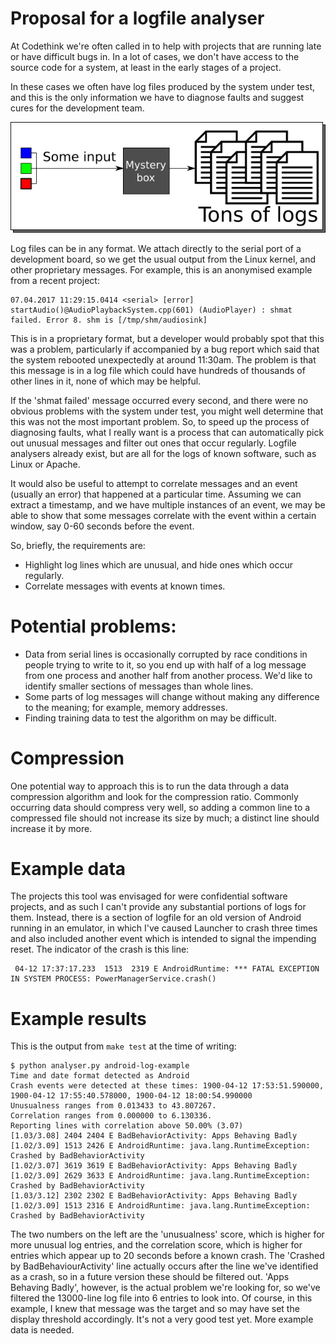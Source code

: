 # Proposal for a logfile analyser

At Codethink we're often called in to help with projects that are running late or have difficult bugs in. In a lot of cases, we don't have access to the source code for a system, at least in the early stages of a project.

In these cases we often have log files produced by the system under test, and this is the only information we have to diagnose faults and suggest cures for the development team.

![Black box debugging](/tons-of-logs.png)

Log files can be in any format. We attach directly to the serial port of a development board, so we get the usual output from the Linux kernel, and other proprietary messages. For example, this is an anonymised example from a recent project:

    07.04.2017 11:29:15.0414 <serial> [error] startAudio()@AudioPlaybackSystem.cpp(601) (AudioPlayer) : shmat failed. Error 8. shm is [/tmp/shm/audiosink]

This is in a proprietary format, but a developer would probably spot that this was a problem, particularly if accompanied by a bug report which said that the system rebooted unexpectedly at around 11:30am. The problem is that this message is in a log file which could have hundreds of thousands of other lines in it, none of which may be helpful.

If the 'shmat failed' message occurred every second, and there were no obvious problems with the system under test, you might well determine that this was not the most important problem. So, to speed up the process of diagnosing faults, what I really want is a process that can automatically pick out unusual messages and filter out ones that occur regularly. Logfile analysers already exist, but are all for the logs of known software, such as Linux or Apache.

It would also be useful to attempt to correlate messages and an event (usually an error) that happened at a particular time. Assuming we can extract a timestamp, and we have multiple instances of an event, we may be able to show that some messages correlate with the event within a certain window, say 0-60 seconds before the event. 

So, briefly, the requirements are:

* Highlight log lines which are unusual, and hide ones which occur regularly.
* Correlate messages with events at known times.

# Potential problems:

* Data from serial lines is occasionally corrupted by race conditions in people trying to write to it, so you end up with half of a log message from one process and another half from another process. We'd like to identify smaller sections of messages than whole lines.
* Some parts of log messages will change without making any difference to the meaning; for example, memory addresses.
* Finding training data to test the algorithm on may be difficult.

# Compression

One potential way to approach this is to run the data through a data compression algorithm and look for the compression ratio. Commonly occurring data should compress very well, so adding a common line to a compressed file should not increase its size by much; a distinct line should increase it by more.

# Example data

The projects this tool was envisaged for were confidential software projects, and as such I can't provide any substantial portions of logs for them. Instead, there is a section of logfile for an old version of Android running in an emulator, in which I've caused Launcher to crash three times and also included another event which is intended to signal the impending reset. The indicator of the crash is this line:

     04-12 17:37:17.233  1513  2319 E AndroidRuntime: *** FATAL EXCEPTION IN SYSTEM PROCESS: PowerManagerService.crash()

# Example results

This is the output from `make test` at the time of writing:

    $ python analyser.py android-log-example
    Time and date format detected as Android
    Crash events were detected at these times: 1900-04-12 17:53:51.590000, 1900-04-12 17:55:40.578000, 1900-04-12 18:00:54.990000
    Unusualness ranges from 0.013433 to 43.807267.
    Correlation ranges from 0.000000 to 6.130336.
    Reporting lines with correlation above 50.00% (3.07)
    [1.03/3.08] 2404 2404 E BadBehaviorActivity: Apps Behaving Badly
    [1.02/3.09] 1513 2426 E AndroidRuntime: java.lang.RuntimeException: Crashed by BadBehaviorActivity
    [1.02/3.07] 3619 3619 E BadBehaviorActivity: Apps Behaving Badly
    [1.02/3.09] 2629 3633 E AndroidRuntime: java.lang.RuntimeException: Crashed by BadBehaviorActivity
    [1.03/3.12] 2302 2302 E BadBehaviorActivity: Apps Behaving Badly
    [1.02/3.09] 1513 2316 E AndroidRuntime: java.lang.RuntimeException: Crashed by BadBehaviorActivity

The two numbers on the left are the 'unusualness' score, which is higher for more unusual log entries, and the correlation score, which is higher for entries which appear up to 20 seconds before a known crash. The 'Crashed by BadBehaviourActivity' line actually occurs after the line we've identified as a crash, so in a future version these should be filtered out. 'Apps Behaving Badly', however, is the actual problem we're looking for, so we've filtered the 13000-line log file into 6 entries to look into. Of course, in this example, I knew that message was the target and so may have set the display threshold accordingly. It's not a very good test yet. More example data is needed.